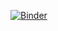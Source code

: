 [![Binder](https://mybinder.org/badge_logo.svg)](https://mybinder.org/v2/gh/braaannigan/programming-fundamentals-demo/HEAD)
